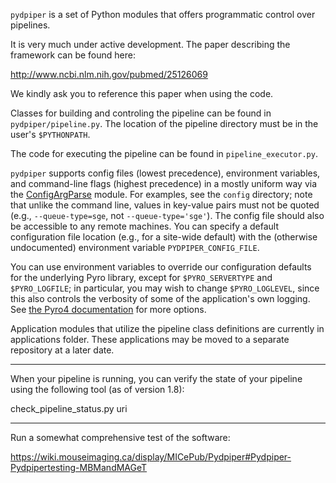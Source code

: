 `pydpiper` is a set of Python modules that offers programmatic control over pipelines. 

It is very much under active development. The paper describing the framework can be found here:

http://www.ncbi.nlm.nih.gov/pubmed/25126069

We kindly ask you to reference this paper when using the code.

Classes for building and controling the pipeline can be found in `pydpiper/pipeline.py`.
The location of the pipeline directory must be in the user's `$PYTHONPATH`. 

The code for executing the pipeline can be found in `pipeline_executor.py`.

`pydpiper` supports config files (lowest precedence), environment variables, and command-line flags (highest precedence) in a mostly uniform way via the [ConfigArgParse](https://pypi.python.org/pypi/ConfigArgParse) module.  For examples, see the `config` directory; note that unlike the command line, values in key-value pairs must not be quoted (e.g., `--queue-type=sge`, not `--queue-type='sge'`).  The config file should also be accessible to any remote machines.  You can specify a default configuration file location (e.g., for a site-wide default) with the (otherwise undocumented) environment variable `PYDPIPER_CONFIG_FILE`.

You can use environment variables to override our configuration defaults for the underlying Pyro library, except for
`$PYRO_SERVERTYPE` and `$PYRO_LOGFILE`; in particular, you may wish to change `$PYRO_LOGLEVEL`, since this also controls
the verbosity of some of the application's own logging.  See [the Pyro4 documentation](http://pythonhosted.org//Pyro4/) for more options.

Application modules that utilize the pipeline class definitions are currently in applications folder. These applications may be moved to a separate repository at a later date. 
 
*** *** ***
When your pipeline is running, you can verify the state of your pipeline using the following tool (as of version 1.8):

check_pipeline_status.py uri

*** *** ***
Run a somewhat comprehensive test of the software:

https://wiki.mouseimaging.ca/display/MICePub/Pydpiper#Pydpiper-Pydpipertesting-MBMandMAGeT
